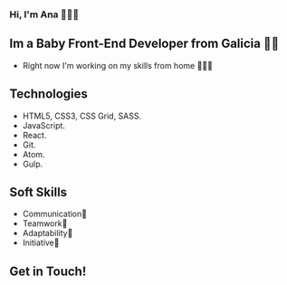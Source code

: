 ### Hi, I'm Ana 👏🌿🍁
## Im a Baby Front-End Developer from Galicia 🌊🌊

* Right now I'm working on my skills from home 🏡🚀🔥

## Technologies
* HTML5, CSS3, CSS Grid, SASS.
* JavaScript. 
* React.
* Git.
* Atom.
* Gulp.

## Soft Skills
* Communication🎤
* Teamwork🙌 
* Adaptability🌾
* Initiative🌠

## Get in Touch!



<!--
**anafdz92/anafdz92** is a ✨ _special_ ✨ repository because its `README.md` (this file) appears on your GitHub profile.

Here are some ideas to get you started:

- 🔭 I’m currently working on ...
- 🌱 I’m currently learning ...
- 👯 I’m looking to collaborate on ...
- 🤔 I’m looking for help with ...
- 💬 Ask me about ...
- 📫 How to reach me: ...
- 😄 Pronouns: ...
- ⚡ Fun fact: ...
-->
